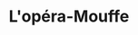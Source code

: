 ---
layout: post
title: L'opéra-Mouffe
director: Agnès Varda
year: 1958
cover: https://images.mubicdn.net/images/film/25527/cache-17178-1687873492/image-w1280.jpg 
---
